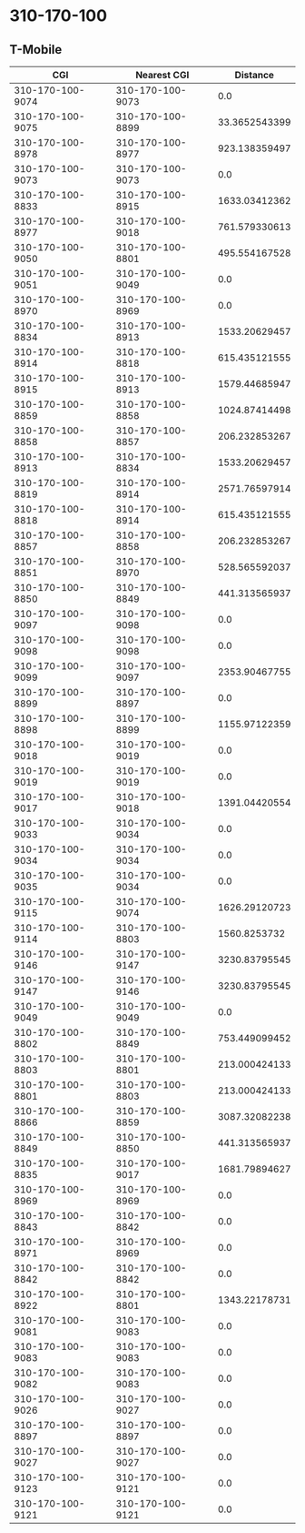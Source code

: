 # 310-170-100
## T-Mobile


| CGI | Nearest CGI | Distance |
|-----|-------------|----------|
| 310-170-100-9074 | 310-170-100-9073 | 0.0 |
| 310-170-100-9075 | 310-170-100-8899 | 33.3652543399 |
| 310-170-100-8978 | 310-170-100-8977 | 923.138359497 |
| 310-170-100-9073 | 310-170-100-9073 | 0.0 |
| 310-170-100-8833 | 310-170-100-8915 | 1633.03412362 |
| 310-170-100-8977 | 310-170-100-9018 | 761.579330613 |
| 310-170-100-9050 | 310-170-100-8801 | 495.554167528 |
| 310-170-100-9051 | 310-170-100-9049 | 0.0 |
| 310-170-100-8970 | 310-170-100-8969 | 0.0 |
| 310-170-100-8834 | 310-170-100-8913 | 1533.20629457 |
| 310-170-100-8914 | 310-170-100-8818 | 615.435121555 |
| 310-170-100-8915 | 310-170-100-8913 | 1579.44685947 |
| 310-170-100-8859 | 310-170-100-8858 | 1024.87414498 |
| 310-170-100-8858 | 310-170-100-8857 | 206.232853267 |
| 310-170-100-8913 | 310-170-100-8834 | 1533.20629457 |
| 310-170-100-8819 | 310-170-100-8914 | 2571.76597914 |
| 310-170-100-8818 | 310-170-100-8914 | 615.435121555 |
| 310-170-100-8857 | 310-170-100-8858 | 206.232853267 |
| 310-170-100-8851 | 310-170-100-8970 | 528.565592037 |
| 310-170-100-8850 | 310-170-100-8849 | 441.313565937 |
| 310-170-100-9097 | 310-170-100-9098 | 0.0 |
| 310-170-100-9098 | 310-170-100-9098 | 0.0 |
| 310-170-100-9099 | 310-170-100-9097 | 2353.90467755 |
| 310-170-100-8899 | 310-170-100-8897 | 0.0 |
| 310-170-100-8898 | 310-170-100-8899 | 1155.97122359 |
| 310-170-100-9018 | 310-170-100-9019 | 0.0 |
| 310-170-100-9019 | 310-170-100-9019 | 0.0 |
| 310-170-100-9017 | 310-170-100-9018 | 1391.04420554 |
| 310-170-100-9033 | 310-170-100-9034 | 0.0 |
| 310-170-100-9034 | 310-170-100-9034 | 0.0 |
| 310-170-100-9035 | 310-170-100-9034 | 0.0 |
| 310-170-100-9115 | 310-170-100-9074 | 1626.29120723 |
| 310-170-100-9114 | 310-170-100-8803 | 1560.8253732 |
| 310-170-100-9146 | 310-170-100-9147 | 3230.83795545 |
| 310-170-100-9147 | 310-170-100-9146 | 3230.83795545 |
| 310-170-100-9049 | 310-170-100-9049 | 0.0 |
| 310-170-100-8802 | 310-170-100-8849 | 753.449099452 |
| 310-170-100-8803 | 310-170-100-8801 | 213.000424133 |
| 310-170-100-8801 | 310-170-100-8803 | 213.000424133 |
| 310-170-100-8866 | 310-170-100-8859 | 3087.32082238 |
| 310-170-100-8849 | 310-170-100-8850 | 441.313565937 |
| 310-170-100-8835 | 310-170-100-9017 | 1681.79894627 |
| 310-170-100-8969 | 310-170-100-8969 | 0.0 |
| 310-170-100-8843 | 310-170-100-8842 | 0.0 |
| 310-170-100-8971 | 310-170-100-8969 | 0.0 |
| 310-170-100-8842 | 310-170-100-8842 | 0.0 |
| 310-170-100-8922 | 310-170-100-8801 | 1343.22178731 |
| 310-170-100-9081 | 310-170-100-9083 | 0.0 |
| 310-170-100-9083 | 310-170-100-9083 | 0.0 |
| 310-170-100-9082 | 310-170-100-9083 | 0.0 |
| 310-170-100-9026 | 310-170-100-9027 | 0.0 |
| 310-170-100-8897 | 310-170-100-8897 | 0.0 |
| 310-170-100-9027 | 310-170-100-9027 | 0.0 |
| 310-170-100-9123 | 310-170-100-9121 | 0.0 |
| 310-170-100-9121 | 310-170-100-9121 | 0.0 |
